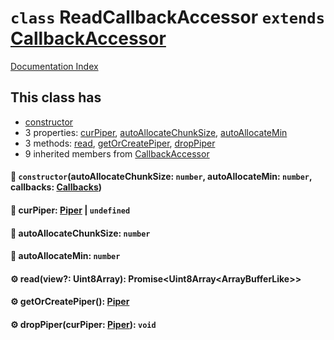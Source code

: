 # `class` ReadCallbackAccessor `extends` [CallbackAccessor](../class.CallbackAccessor/README.md)

[Documentation Index](../README.md)

## This class has

- [constructor](#-constructorautoallocatechunksize-number-autoallocatemin-number-callbacks-callbacks)
- 3 properties:
[curPiper](#-curpiper-piper--undefined),
[autoAllocateChunkSize](#-autoallocatechunksize-number),
[autoAllocateMin](#-autoallocatemin-number)
- 3 methods:
[read](#-readview-uint8array-promiseuint8arrayarraybufferlike),
[getOrCreatePiper](#-getorcreatepiper-piper),
[dropPiper](#-droppipercurpiper-piper-void)
- 9 inherited members from [CallbackAccessor](../class.CallbackAccessor/README.md)


#### 🔧 `constructor`(autoAllocateChunkSize: `number`, autoAllocateMin: `number`, callbacks: [Callbacks](../type.Callbacks/README.md))



#### 📄 curPiper: [Piper](../class.Piper/README.md) | `undefined`



#### 📄 autoAllocateChunkSize: `number`



#### 📄 autoAllocateMin: `number`



#### ⚙ read(view?: Uint8Array): Promise\<Uint8Array\<ArrayBufferLike>>



#### ⚙ getOrCreatePiper(): [Piper](../class.Piper/README.md)



#### ⚙ dropPiper(curPiper: [Piper](../class.Piper/README.md)): `void`



